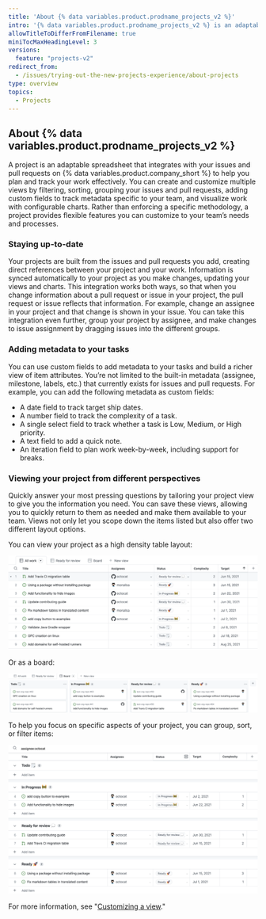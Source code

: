 ```yaml
---
title: 'About {% data variables.product.prodname_projects_v2 %}'
intro: '{% data variables.product.prodname_projects_v2 %} is an adaptable, flexible tool for planning and tracking work on {% data variables.product.company_short %}.'
allowTitleToDifferFromFilename: true
miniTocMaxHeadingLevel: 3
versions:
  feature: "projects-v2"
redirect_from:
  - /issues/trying-out-the-new-projects-experience/about-projects
type: overview
topics:
  - Projects
---
```


## About {% data variables.product.prodname_projects_v2 %}

A project is an adaptable spreadsheet that integrates with your issues and pull requests on {% data variables.product.company_short %} to help you plan and track your work effectively. You can create and customize multiple views by filtering, sorting, grouping your issues and pull requests, adding custom fields to track metadata specific to your team, and visualize work with configurable charts. Rather than enforcing a specific methodology, a project provides flexible features you can customize to your team’s needs and processes.

### Staying up-to-date

Your projects are built from the issues and pull requests you add, creating direct references between your project and your work. Information is synced automatically to your project as you make changes, updating your views and charts. This integration works both ways, so that when you change information about a pull request or issue in your project, the pull request or issue reflects that information. For example, change an assignee in your project and that change is shown in your issue. You can take this integration even further, group your project by assignee, and make changes to issue assignment by dragging issues into the different groups.

### Adding metadata to your tasks

You can use custom fields to add metadata to your tasks and build a richer view of item attributes. You’re not limited to the built-in metadata (assignee, milestone, labels, etc.) that currently exists for issues and pull requests. For example, you can add the following metadata as custom fields:

- A date field to track target ship dates.
- A number field to track the complexity of a task.
- A single select field to track whether a task is Low, Medium, or High priority.
- A text field to add a quick note.
- An iteration field to plan work week-by-week, including support for breaks.

### Viewing your project from different perspectives

Quickly answer your most pressing questions by tailoring your project view to give you the information you need. You can save these views, allowing you to quickly return to them as needed and make them available to your team. Views not only let you scope down the items listed but also offer two different layout options.

You can view your project as a high density table layout:

![Project table](/assets/images/help/issues/projects_table.png)

Or as a board:

![Project board](/assets/images/help/issues/projects_board.png)

To help you focus on specific aspects of your project, you can group, sort, or filter items:

![Project view](/assets/images/help/issues/project_view.png)

For more information, see "[Customizing a view](/issues/planning-and-tracking-with-projects/customizing-views-in-your-project/customizing-a-view)."
